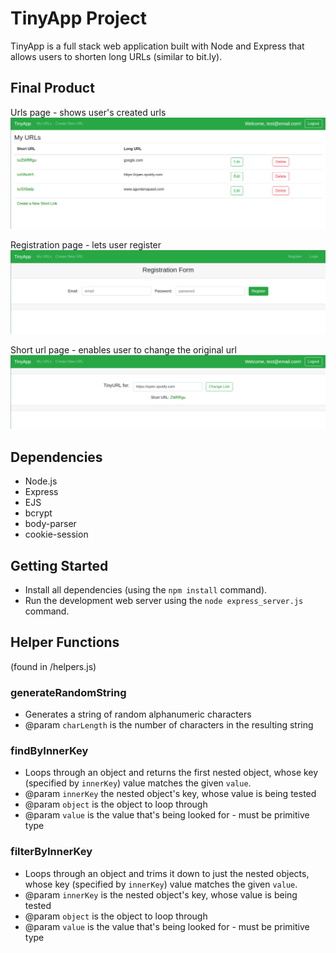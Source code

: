 # TinyApp Project

TinyApp is a full stack web application built with Node and Express that allows users to shorten long URLs (similar to bit.ly).

## Final Product
Urls page - shows user's created urls
!["screenshot of urls page"](https://github.com/maggieholbling/tinyapp/blob/master/docs/urls-page.png?raw=true)

Registration page - lets user register
!["screenshot of registration page"](https://github.com/maggieholbling/tinyapp/blob/master/docs/registration-page.png?raw=true)

Short url page - enables user to change the original url
!["screenshot of short url page"](https://github.com/maggieholbling/tinyapp/blob/master/docs/show-url-page.png?raw=true)

## Dependencies

- Node.js
- Express
- EJS
- bcrypt
- body-parser
- cookie-session

## Getting Started

- Install all dependencies (using the `npm install` command).
- Run the development web server using the `node express_server.js` command.

## Helper Functions
(found in /helpers.js)
### generateRandomString
 - Generates a string of random alphanumeric characters
 - @param `charLength` is the number of characters in the resulting string

 ### findByInnerKey

 - Loops through an object and returns the first nested object, whose key (specified by `innerKey`) value matches the given `value`.
 - @param `innerKey` the nested object's key, whose value is being tested
 - @param `object` is the object to loop through
 - @param `value` is the value that's being looked for - must be primitive type

 ### filterByInnerKey

 - Loops through an object and trims it down to just the nested objects, whose key (specified by `innerKey`) value matches the given `value`.
 - @param `innerKey` is the nested object's key, whose value is being tested
 - @param `object` is the object to loop through
 - @param `value` is the value that's being looked for - must be primitive type